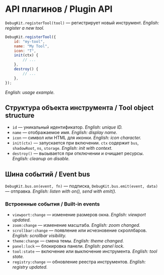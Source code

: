 # API плагинов / Plugin API

`DebugKit.registerTool(tool)` — регистрирует новый инструмент.
_English: register a new tool._

```js
DebugKit.registerTool({
    id: "my-tool",
    name: "My Tool",
    icon: "T",
    init(ctx) {
        // ...
    },
    destroy() {
        // ...
    },
});
```

_English: usage example._

## Структура объекта инструмента / Tool object structure

-   `id` — уникальный идентификатор.
    _English: unique ID._
-   `name` — отображаемое имя.
    _English: display name._
-   `icon` — символ или HTML для иконки.
    _English: icon character._
-   `init(ctx)` — запускается при включении. `ctx` содержит `bus`, `shadowRoot`, `ns`, `storage`.
    _English: init with context._
-   `destroy()` — вызывается при отключении и очищает ресурсы.
    _English: cleanup on disable._

## Шина событий / Event bus

`DebugKit.bus.on(event, fn)` — подписка, `DebugKit.bus.emit(event, data)` — отправка.
_English: listen with on(), send with emit()._

### Встроенные события / Built-in events

-   `viewport:change` — изменение размеров окна.
    _English: viewport updated._
-   `zoom:change` — изменение масштаба.
    _English: zoom changed._
-   `scrollbar:change` — появление или исчезновение скроллбаров.
    _English: scrollbar visibility._
-   `theme:change` — смена темы.
    _English: theme changed._
-   `panel:lock` — блокировка панели.
    _English: panel lock._
-   `tool:state` — включение или выключение инструмента.
    _English: tool state._
-   `registry:change` — обновление реестра инструментов.
    _English: registry updated._
